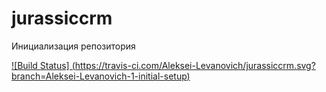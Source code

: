 # jurassiccrm

Инициализация репозитория

[![Build Status] (https://travis-ci.com/Aleksei-Levanovich/jurassiccrm.svg?branch=Aleksei-Levanovich-1-initial-setup)](https://travis-ci.com/github/Aleksei-Levanovich/jurassiccrm)
